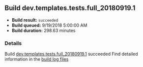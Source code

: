 ## Build dev.templates.tests.full_20180919.1
- **Build result:** `succeeded`
- **Build queued:** 9/19/2018 5:00:00 AM
- **Build duration:** 298.63 minutes
### Details
Build [dev.templates.tests.full_20180919.1](https://winappstudio.visualstudio.com/web/build.aspx?pcguid=a4ef43be-68ce-4195-a619-079b4d9834c2&builduri=vstfs%3a%2f%2f%2fBuild%2fBuild%2f26274) succeeded
Find detailed information in the [build log files](https://uwpctdiags.blob.core.windows.net/buildlogs/dev.templates.tests.full_20180919.1_logs.zip)
